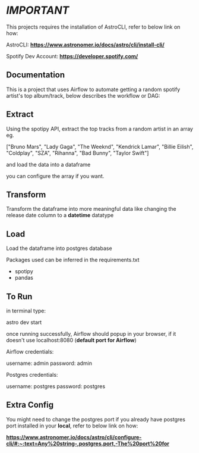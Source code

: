 # ***IMPORTANT*** 

This projects requires the installation of AstroCLI, refer to below link on how:

AstroCLI:
**https://www.astronomer.io/docs/astro/cli/install-cli/**

Spotify Dev Account:
**https://developer.spotify.com/**


## **Documentation**

This is a project that uses Airflow to automate getting a random spotify artist's top album/track, below describes the workflow or DAG:

## Extract
Using the spotipy API, extract the top tracks from a random artist in an array eg. 

["Bruno Mars", "Lady Gaga", "The Weeknd", "Kendrick Lamar", "Billie Eilish", "Coldplay", "SZA", "Rihanna", "Bad Bunny", "Taylor Swift"]


and load the data into a dataframe

you can configure the array if you want.
## Transform 
Transform the dataframe into more meaningful data like changing the release date column to a **datetime** datatype
## Load
Load the dataframe into postgres database


Packages used can be inferred in the requirements.txt
- spotipy
- pandas

## **To Run**

in terminal type:

astro dev start

once running successfully, Airflow should popup in your browser, if it doesn't use localhost:8080 (__default port for Airflow__)

Airflow credentials:

username: admin
password: admin


Postgres credentials:

username: postgres
password: postgres

## **Extra Config**

You might need to change the postgres port if you already have postgres port installed in your **local**, refer to below link on how:

**https://www.astronomer.io/docs/astro/cli/configure-cli/#:~:text=Any%20string-,postgres.port,-The%20port%20for**
